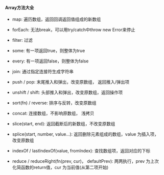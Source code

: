 #### Array方法大全


- map: 遍历数组，返回回调返回值组成的新数组

- forEach: 无法break，可以用try/catch中throw new Error来停止

- filter: 过滤

- some: 有一项返回true，则整体为true

- every: 有一项返回false，则整体为false

- join: 通过指定连接符生成字符串

- push / pop: 末尾推入和弹出，改变原数组， 返回推入/弹出项

- unshift / shift: 头部推入和弹出，改变原数组，返回操作项

- sort(fn) / reverse: 排序与反转，改变原数组

- concat: 连接数组，不影响原数组， 浅拷贝

- slice(start, end): 返回截断后的新数组，不改变原数组

- splice(start, number, value...): 返回删除元素组成的数组，value 为插入项，改变原数组

- indexOf / lastIndexOf(value, fromIndex): 查找数组项，返回对应的下标

- reduce / reduceRight(fn(prev, cur)， defaultPrev): 两两执行，prev 为上次化简函数的return值，cur 为当前值(从第二项开始)
